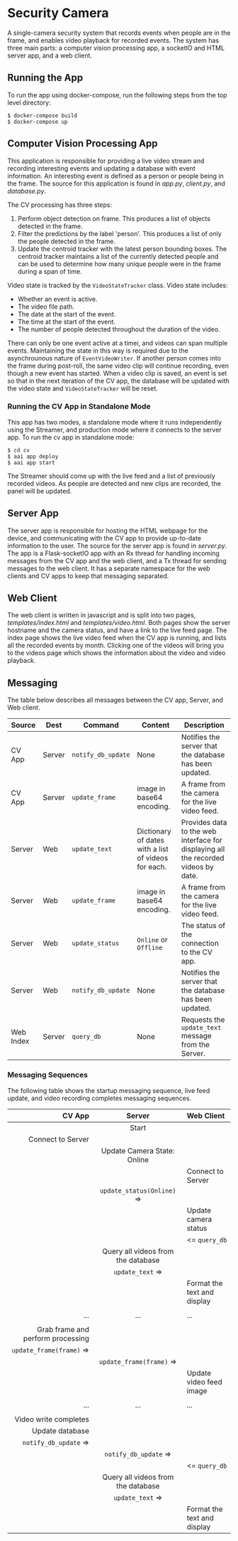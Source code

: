 # Security Camera

A single-camera security system that records events when people are in the frame, and enables video playback for recorded events. The system has three main parts: a computer vision processing app, a socketIO and HTML server app, and a web client.

## Running the App

To run the app using docker-compose, run the following steps from the top level directory:

    $ docker-compose build
    $ docker-compose up

## Computer Vision Processing App

This application is responsible for providing a live video stream and recording interesting events and updating a database with event information. An interesting event is defined as a person or people being in the frame. The source for this application is found in *app.py*, *client.py*, and *database.py*.

The CV processing has three steps:

1. Perform object detection on frame. This produces a list of objects detected in the frame.
1. Filter the predictions by the label 'person'. This produces a list of only the people detected in the frame.
1. Update the centroid tracker with the latest person bounding boxes. The centroid tracker maintains a list of the currently detected people and can be used to determine how many unique people were in the frame during a span of time.

Video state is tracked by the `VideoStateTracker` class. Video state includes:

* Whether an event is active.
* The video file path.
* The date at the start of the event.
* The time at the start of the event.
* The number of people detected throughout the duration of the video.

There can only be one event active at a timei, and videos can span multiple events. Maintaining the state in this way is required due to the asynchrounous nature of `EventVideoWriter`. If another person comes into the frame during post-roll, the same video clip will continue recording, even though a new event has started. When a video clip is saved, an event is set so that in the next iteration of the CV app, the database will be updated with the video state and `VideoStateTracker` will be reset.

### Running the CV App in Standalone Mode
This app has two modes, a standalone mode where it runs independently using the Streamer, and production mode where it connects to the server app. To run the cv app in standalone mode:

    $ cd cv
    $ aai app deploy
    $ aai app start

The Streamer should come up with the live feed and a list of previously recorded videos. As people are detected and new clips are recorded, the panel will be updated.

## Server App

The server app is responsible for hosting the HTML webpage for the device, and communicating with the CV app to provide up-to-date information to the user. The source for the server app is found in *server.py*. The app is a Flask-socketIO app with an Rx thread for handling incoming messages from the CV app and the web client, and a Tx thread for sending messages to the web client. It has a separate namespace for the web clients and CV apps to keep that messaging separated.

## Web Client

The web client is written in javascript and is split into two pages, *templates/index.html* and *templates/video.html*. Both pages show the server hostname and the camera status, and have a link to the live feed page. The index page shows the live video feed when the CV app is running, and lists all the recorded events by month. Clicking one of the videos will bring you to the videos page which shows the information about the video and video playback.

## Messaging

The table below describes all messages between the CV app, Server, and Web client.

Source | Dest | Command | Content | Description
-------|------|---------|---------|------------
CV App | Server | `notify_db_update` | None | Notifies the server that the database has been updated.
CV App | Server | `update_frame` | image in base64 encoding. | A frame from the camera for the live video feed.
Server | Web | `update_text` | Dictionary of dates with a list of videos for each. | Provides data to the web interface for displaying all the recorded videos by date.
Server | Web | `update_frame` | image in base64 encoding. | A frame from the camera for the live video feed.
Server | Web | `update_status` | `Online` or `Offline` | The status of the connection to the CV app.
Server | Web | `notify_db_update` | None | Notifies the server that the database has been updated.
Web Index | Server | `query_db` | None | Requests the `update_text` message from the Server.

### Messaging Sequences

The following table shows the startup messaging sequence, live feed update, and video recording completes messaging sequences.

|CV App | Server | Web Client
|------:|:------:|:----------
|       | Start  |
| Connect to Server | |
|       | Update Camera State: Online |
|       |        | Connect to Server
|       | `update_status(Online)` => |
|       |        | Update camera status
|       |        | <= `query_db`
|       | Query all videos from the database |
|       | `update_text` => |
|       |        | Format the text and display
|       |        |
| ...   | ...    | ...
|       |        |
| Grab frame and perform processing | |
| `update_frame(frame)` => | |
|       | `update_frame(frame)` => |
|       |        | Update video feed image
|       |        |
| ...   | ...    | ...
|       |        |
| Video write completes | |
| Update database | |
| `notify_db_update` => | |
|       | `notify_db_update` => |
|       |        | <= `query_db`
|       | Query all videos from the database |
|       | `update_text` => |
|       |        | Format the text and display
